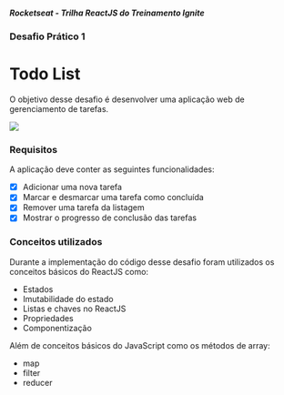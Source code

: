 ##### Rocketseat - Trilha ReactJS do Treinamento Ignite
### Desafio Prático 1
# Todo List

O objetivo desse desafio é desenvolver uma aplicação web de gerenciamento de tarefas.

![](https://github.com/williamroger/ignite-reactjs-desafio-01-/assets/3818294/ce6721bc-d742-48eb-abc9-88ecfd17570e)

### Requisitos 
A aplicação deve conter as seguintes funcionalidades:
- [x] Adicionar uma nova tarefa
- [x] Marcar e desmarcar uma tarefa como concluída
- [x] Remover uma tarefa da listagem
- [x] Mostrar o progresso de conclusão das tarefas

### Conceitos utilizados
Durante a implementação do código desse desafio foram utilizados os conceitos básicos do ReactJS como:
- Estados
- Imutabilidade do estado
- Listas e chaves no ReactJS
- Propriedades
- Componentização

Além de conceitos básicos do JavaScript como os métodos de array:
- map
- filter
- reducer